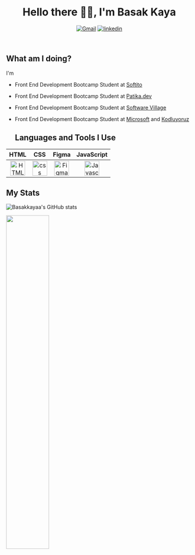 <h1 align="center">Hello there 👋🏻, I'm Basak Kaya </h1>
<p align="center">
  <a href="basakkayaaa1@gmail.com"><img src="https://img.icons8.com/bubbles/75/000000/gmail.png" alt="Gmail"/></a>
	<a href="https://www.linkedin.com/in/basakkayaaa/"><img src="https://img.icons8.com/bubbles/75/000000/linkedin.png" alt="linkedin"/></a>
 </p> 
<br/>

<h2 align="left">What am I doing?</h2>

I'm
* Front End Development Bootcamp Student at [Softito](https://www.softito.com.tr/)
* Front End Development Bootcamp Student at [Patika.dev](https://www.patika.dev/tr)
* Front End Development Bootcamp Student at [Software Village](https://www.Software.village)
* Front End Development Bootcamp Student at [Microsoft](https://www.microsoft.com/tr-tr) and [Kodluyoruz](https://kodluyoruz.org/)

  <h2 align="left">Languages and Tools I Use</h2>

| HTML | CSS | Figma | JavaScript|
| :-: | :-: | :-:| :-:|
|<img align="center" src="https://www.vectorlogo.zone/logos/w3_html5/w3_html5-icon.svg" alt="HTML" width="40" height="40"/>|<img align="center" src="https://www.vectorlogo.zone/logos/w3_css/w3_css-icon.svg" alt="css" width="40" height="40"/>|<img align="center" src="https://www.vectorlogo.zone/logos/figma/figma-icon.svg" alt="Figma" width="40" height="40"/>|<img src="https://w1.pngwing.com/pngs/136/126/png-transparent-javascript-logo-angularjs-nodejs-computer-programming-web-development-computer-software-jquery-yellow.png" align="center" alt="Javascript" width="40" height="40" >

<h2 align="left">My Stats</h2>

![Basakkayaa's GitHub stats](https://github-readme-stats.vercel.app/api?username=Basakkayaa&show_icons=true&theme=react&hide=stars&count_private=true)

<img width="48%" src="https://github-readme-streak-stats.herokuapp.com/?user=Basakkayaa&theme=react" />
